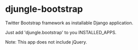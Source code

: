 djungle-bootstrap
=================
Twitter Bootstrap framework as installable Django application.

Just add 'djungle.bootstrap' to you INSTALLED_APPS.

Note: This app does not include jQuery.
